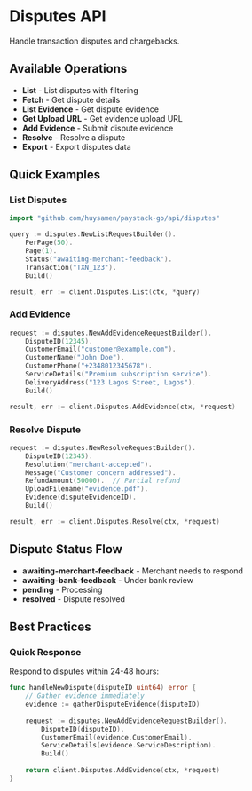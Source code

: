 # Disputes API

Handle transaction disputes and chargebacks.

## Available Operations

- **List** - List disputes with filtering
- **Fetch** - Get dispute details
- **List Evidence** - Get dispute evidence
- **Get Upload URL** - Get evidence upload URL
- **Add Evidence** - Submit dispute evidence
- **Resolve** - Resolve a dispute
- **Export** - Export disputes data

## Quick Examples

### List Disputes

```go
import "github.com/huysamen/paystack-go/api/disputes"

query := disputes.NewListRequestBuilder().
    PerPage(50).
    Page(1).
    Status("awaiting-merchant-feedback").
    Transaction("TXN_123").
    Build()

result, err := client.Disputes.List(ctx, *query)
```

### Add Evidence

```go
request := disputes.NewAddEvidenceRequestBuilder().
    DisputeID(12345).
    CustomerEmail("customer@example.com").
    CustomerName("John Doe").
    CustomerPhone("+2348012345678").
    ServiceDetails("Premium subscription service").
    DeliveryAddress("123 Lagos Street, Lagos").
    Build()

result, err := client.Disputes.AddEvidence(ctx, *request)
```

### Resolve Dispute

```go
request := disputes.NewResolveRequestBuilder().
    DisputeID(12345).
    Resolution("merchant-accepted").
    Message("Customer concern addressed").
    RefundAmount(50000).  // Partial refund
    UploadFilename("evidence.pdf").
    Evidence(disputeEvidenceID).
    Build()

result, err := client.Disputes.Resolve(ctx, *request)
```

## Dispute Status Flow

- **awaiting-merchant-feedback** - Merchant needs to respond
- **awaiting-bank-feedback** - Under bank review
- **pending** - Processing
- **resolved** - Dispute resolved

## Best Practices

### Quick Response

Respond to disputes within 24-48 hours:

```go
func handleNewDispute(disputeID uint64) error {
    // Gather evidence immediately
    evidence := gatherDisputeEvidence(disputeID)
    
    request := disputes.NewAddEvidenceRequestBuilder().
        DisputeID(disputeID).
        CustomerEmail(evidence.CustomerEmail).
        ServiceDetails(evidence.ServiceDescription).
        Build()
        
    return client.Disputes.AddEvidence(ctx, *request)
}
```
